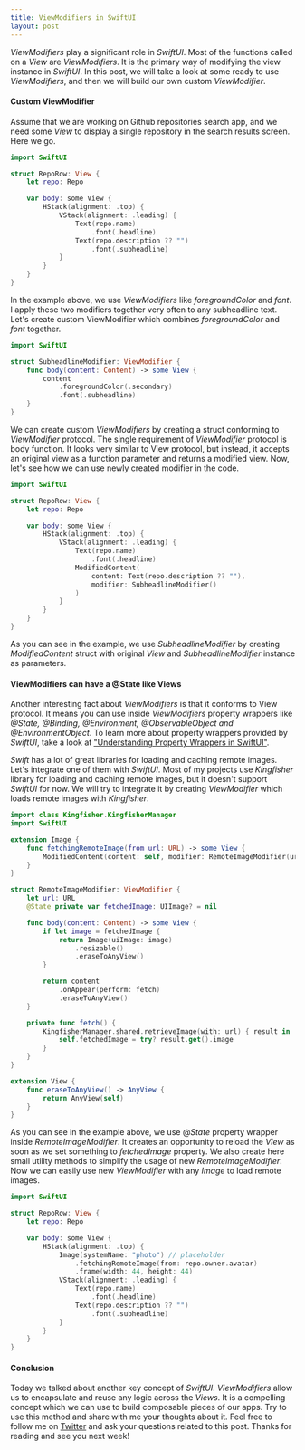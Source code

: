 ```yaml
---
title: ViewModifiers in SwiftUI
layout: post
---
```


*ViewModifiers* play a significant role in *SwiftUI*. Most of the functions called on a *View* are *ViewModifiers*. It is the primary way of modifying the view instance in *SwiftUI*. In this post, we will take a look at some ready to use *ViewModifiers*, and then we will build our own custom *ViewModifier*.

#### Custom ViewModifier
Assume that we are working on Github repositories search app, and we need some *View* to display a single repository in the search results screen. Here we go.

```swift
import SwiftUI

struct RepoRow: View {
    let repo: Repo

    var body: some View {
        HStack(alignment: .top) {
            VStack(alignment: .leading) {
                Text(repo.name)
                    .font(.headline)
                Text(repo.description ?? "")
                    .font(.subheadline)
            }
        }
    }
}
```

In the example above, we use *ViewModifiers* like *foregroundColor* and *font*. I apply these two modifiers together very often to any subheadline text. Let's create custom ViewModifier which combines *foregroundColor* and *font* together.

```swift
import SwiftUI

struct SubheadlineModifier: ViewModifier {
    func body(content: Content) -> some View {
        content
            .foregroundColor(.secondary)
            .font(.subheadline)
    }
}
```

We can create custom *ViewModifiers* by creating a struct conforming to *ViewModifier* protocol. The single requirement of *ViewModifier* protocol is body function. It looks very similar to View protocol, but instead, it accepts an original view as a function parameter and returns a modified view. Now, let's see how we can use newly created modifier in the code.

```swift
import SwiftUI

struct RepoRow: View {
    let repo: Repo

    var body: some View {
        HStack(alignment: .top) {
            VStack(alignment: .leading) {
                Text(repo.name)
                    .font(.headline)
                ModifiedContent(
                    content: Text(repo.description ?? ""),
                    modifier: SubheadlineModifier()
                )
            }
        }
    }
}
```
As you can see in the example, we use *SubheadlineModifier* by creating *ModifiedContent* struct with original *View* and *SubheadlineModifier* instance as parameters.

#### ViewModifiers can have a @State like Views
Another interesting fact about *ViewModifiers* is that it conforms to View protocol. It means you can use inside *ViewModifiers* property wrappers like *@State, @Binding, @Environment, @ObservableObject and @EnvironmentObject*. To learn more about property wrappers provided by *SwiftUI*, take a look at ["Understanding Property Wrappers in SwiftUI"](/2019/06/12/understanding-property-wrappers-in-swiftui/).

*Swift* has a lot of great libraries for loading and caching remote images. Let's integrate one of them with *SwiftUI*. Most of my projects use *Kingfisher* library for loading and caching remote images, but it doesn't support *SwiftUI* for now. We will try to integrate it by creating *ViewModifier* which loads remote images with *Kingfisher*.

```swift
import class Kingfisher.KingfisherManager
import SwiftUI

extension Image {
    func fetchingRemoteImage(from url: URL) -> some View {
        ModifiedContent(content: self, modifier: RemoteImageModifier(url: url))
    }
}

struct RemoteImageModifier: ViewModifier {
    let url: URL
    @State private var fetchedImage: UIImage? = nil

    func body(content: Content) -> some View {
        if let image = fetchedImage {
            return Image(uiImage: image)
                .resizable()
                .eraseToAnyView()
        }

        return content
            .onAppear(perform: fetch)
            .eraseToAnyView()
    }

    private func fetch() {
        KingfisherManager.shared.retrieveImage(with: url) { result in
            self.fetchedImage = try? result.get().image
        }
    }
}

extension View {
    func eraseToAnyView() -> AnyView {
        return AnyView(self)
    }
}
```

As you can see in the example above, we use @*State* property wrapper inside *RemoteImageModifier*. It creates an opportunity to reload the *View* as soon as we set something to *fetchedImage* property. We also create here small utility methods to simplify the usage of new *RemoteImageModifier*. Now we can easily use new *ViewModifier* with any *Image* to load remote images.

```swift
import SwiftUI

struct RepoRow: View {
    let repo: Repo

    var body: some View {
        HStack(alignment: .top) {
            Image(systemName: "photo") // placeholder
                .fetchingRemoteImage(from: repo.owner.avatar)
                .frame(width: 44, height: 44)
            VStack(alignment: .leading) {
                Text(repo.name)
                    .font(.headline)
                Text(repo.description ?? "")
                    .font(.subheadline)
            }
        }
    }
}
```

#### Conclusion
Today we talked about another key concept of *SwiftUI*. *ViewModifiers* allow us to encapsulate and reuse any logic across the *Views*. It is a compelling concept which we can use to build composable pieces of our apps. Try to use this method and share with me your thoughts about it. Feel free to follow me on [Twitter](https://twitter.com/mecid) and ask your questions related to this post. Thanks for reading and see you next week! 

